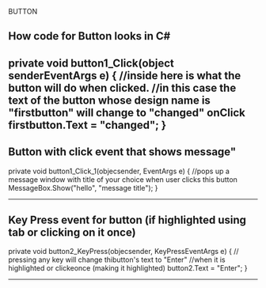 BUTTON


**How code for Button looks in C#**
-------------------------------------------------
private void button1_Click(object senderEventArgs e)
{
    //inside here is what the button will do when clicked.
    //in this case the text of the button whose design name is "firstbutton" will change to "changed" onClick
	firstbutton.Text = "changed";
}
-------------------------------------------------

**Button with click event that shows message"**
-------------------------------------------------
private void button1_Click_1(objecsender, EventArgs e)
{
    //pops up a message window with title of your choice when user clicks this button
	MessageBox.Show("hello", "message title");
}

-------------------------------------------------

**Key Press event for button (if highlighted using tab or clicking on it once)**
-------------------------------------------------

private void button2_KeyPress(objecsender, KeyPressEventArgs e)
{
	// pressing any key will change thibutton's text to "Enter"
	//when it is highlighted or clickeonce (making it highlighted)
	button2.Text = "Enter";
}

-------------------------------------------------